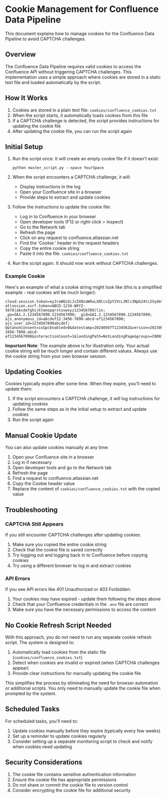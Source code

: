 # Cookie Management for Confluence Data Pipeline

This document explains how to manage cookies for the Confluence Data Pipeline to avoid CAPTCHA challenges.

## Overview

The Confluence Data Pipeline requires valid cookies to access the Confluence API without triggering CAPTCHA challenges. This implementation uses a simple approach where cookies are stored in a static text file and loaded automatically by the script.

## How It Works

1. Cookies are stored in a plain text file: `cookies/confluence_cookies.txt`
2. When the script starts, it automatically loads cookies from this file
3. If a CAPTCHA challenge is detected, the script provides instructions for updating the cookie file
4. After updating the cookie file, you can run the script again

## Initial Setup

1. Run the script once. It will create an empty cookie file if it doesn't exist:
   ```
   python master_script.py --space YourSpace
   ```

2. When the script encounters a CAPTCHA challenge, it will:
   - Display instructions in the log
   - Open your Confluence site in a browser
   - Provide steps to extract and update cookies

3. Follow the instructions to update the cookie file:
   - Log in to Confluence in your browser
   - Open developer tools (F12 or right-click > Inspect)
   - Go to the Network tab
   - Refresh the page
   - Click on any request to confluence.atlassian.net
   - Find the 'Cookie:' header in the request headers
   - Copy the entire cookie string
   - Paste it into the file: `cookies/confluence_cookies.txt`

4. Run the script again. It should now work without CAPTCHA challenges.

### Example Cookie

Here's an example of what a cookie string might look like (this is a simplified example - real cookies will be much longer):

```
cloud.session.token=eyJraWQiOiJzZXNzaW9uLXNlcnZpY2VcL3Nlc3Npb24tc2VydmljZSIsImFsZyI6IlJTMjU2In0.eyJhc3NvY2lhdGlvbnMiOltdLCJzdWIiOiI1NDM4OTc6MTcwNzM4OTM4MDQyMDpjMDAwMDAwMDAtMDAwMC0wMDAwLTAwMDAtMDAwMDAwMDAwMDAwIiwiZW1haWxEb21haW4iOiJleGFtcGxlLmNvbSIsImltcGVyc29uYXRpb24iOltdLCJjcmVhdGVkIjoxNzA3Mzg5MzgwLCJyZWZyZXNoVGltZW91dCI6MTcwNzM5MDI4MCwiaXNzIjoic2Vzc2lvbi1zZXJ2aWNlIiwidG9rZW5DbGFzcyI6ImFjY2VzcyIsImV4cCI6MTcwNzM5MDI4MCwiaWF0IjoxNzA3Mzg5MzgwLCJqdGkiOiJjMDAwMDAwMC0wMDAwLTAwMDAtMDAwMC0wMDAwMDAwMDAwMDAiLCJlbWFpbCI6InVzZXJAZXhhbXBsZS5jb20iLCJuYmYiOjE3MDczODkzODB9.Signature; atlassian.xsrf.token=ABCD-1234-WXYZ-5678|abcdefghijklmnopqrstuvwxyz123456789|lin; _ga=GA1.2.1234567890.1234567890; _gid=GA1.2.1234567890.1234567890; ajs_anonymous_id=abcdef12-3456-7890-abcd-ef1234567890; ajs_user_id=1234567890abcdef; OptanonConsent=isGpcEnabled=0&datestamp=20240507T123456Z&version=202309.1.0&isIABGlobal=false&hosts=&consentId=abcdef12-3456-7890-abcd-ef1234567890&interactionCount=1&landingPath=NotLandingPage&groups=C0001%3A1%2CC0002%3A1%2CC0003%3A1%2CC0004%3A1&geolocation=US%3BCA&AwaitingReconsent=false
```

**Important Note**: The example above is for illustration only. Your actual cookie string will be much longer and contain different values. Always use the cookie string from your own browser session.

## Updating Cookies

Cookies typically expire after some time. When they expire, you'll need to update them:

1. If the script encounters a CAPTCHA challenge, it will log instructions for updating cookies
2. Follow the same steps as in the initial setup to extract and update cookies
3. Run the script again

## Manual Cookie Update

You can also update cookies manually at any time:

1. Open your Confluence site in a browser
2. Log in if necessary
3. Open developer tools and go to the Network tab
4. Refresh the page
5. Find a request to confluence.atlassian.net
6. Copy the Cookie header value
7. Replace the content of `cookies/confluence_cookies.txt` with the copied value

## Troubleshooting

### CAPTCHA Still Appears

If you still encounter CAPTCHA challenges after updating cookies:

1. Make sure you copied the entire cookie string
2. Check that the cookie file is saved correctly
3. Try logging out and logging back in to Confluence before copying cookies
4. Try using a different browser to log in and extract cookies

### API Errors

If you see API errors like 401 Unauthorized or 403 Forbidden:

1. Your cookies may have expired - update them following the steps above
2. Check that your Confluence credentials in the `.env` file are correct
3. Make sure you have the necessary permissions to access the content

## No Cookie Refresh Script Needed

With this approach, you do not need to run any separate cookie refresh script. The system is designed to:

1. Automatically load cookies from the static file (`cookies/confluence_cookies.txt`)
2. Detect when cookies are invalid or expired (when CAPTCHA challenges appear)
3. Provide clear instructions for manually updating the cookie file

This simplifies the process by eliminating the need for browser automation or additional scripts. You only need to manually update the cookie file when prompted by the system.

## Scheduled Tasks

For scheduled tasks, you'll need to:

1. Update cookies manually before they expire (typically every few weeks)
2. Set up a reminder to update cookies regularly
3. Consider setting up a separate monitoring script to check and notify when cookies need updating

## Security Considerations

1. The cookie file contains sensitive authentication information
2. Ensure the cookie file has appropriate permissions
3. Do not share or commit the cookie file to version control
4. Consider encrypting the cookie file for additional security
